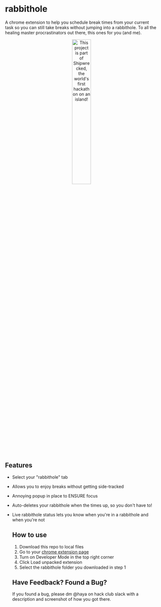 # rabbithole
A chrome extension to help you schedule break times from your current task so you can still take breaks without jumping into a rabbithole. To all the healing master procrastinators out there, this ones for you (and me).

<div align="center">
  <a href="https://shipwrecked.hackclub.com/?t=ghrm" target="_blank">
    <img src="https://hc-cdn.hel1.your-objectstorage.com/s/v3/739361f1d440b17fc9e2f74e49fc185d86cbec14_badge.png" 
         alt="This project is part of Shipwrecked, the world's first hackathon on an island!" 
         style="width: 35%;">
  </a>
</div>

## Features
- Select your "rabbithole" tab
- Allows you to enjoy breaks without getting side-tracked
- Annoying popup in place to ENSURE focus
- Auto-deletes your rabbithole when the times up, so you don't have to!
- Live rabbithole status lets you know when you're in a rabbithole and when you're not

  ## How to use
  1. Download this repo to local files
  2. Go to your [chrome extension page](chrome://extensions/)
  3. Turn on Developer Mode in the top right corner
  4. Click Load unpacked extension
  5. Select the rabbithole folder you downloaded in step 1
 
  ## Have Feedback? Found a Bug?
  If you found a bug, please dm @haya on hack club slack with a description and screenshot of how you got there.
